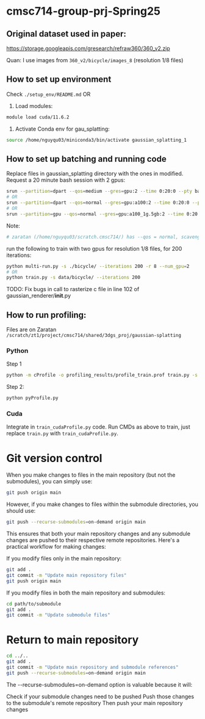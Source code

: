 # cmsc714-group-prj-Spring25

## Original dataset used in paper:
https://storage.googleapis.com/gresearch/refraw360/360_v2.zip

Quan: I use images from `360_v2/bicycle/images_8` (resolution 1/8 files)

## How to set up environment
Check `./setup_env/README.md`
OR
1. Load modules:
```bash
module load cuda/11.6.2
```
1. Activate Conda env for gau_splatting:
```bash
source /home/nguyqu03/miniconda3/bin/activate gaussian_splatting_1
```

## How to set up batching and running code
Replace files in gaussian_splatting directory with the ones in modified. Request a 20 minute bash session with 2 gpus:

```bash
srun --partition=dpart --qos=medium --gres=gpu:2 --time 0:20:0 --pty bash
# OR
srun --partition=dpart --qos=normal --gres=gpu:a100:2 --time 0:20:0 --pty bash 
# OR
srun --partition=gpu --qos=normal --gres=gpu:a100_1g.5gb:2 --time 0:20:0 --pty bash
```
Note:
```bash
# zaratan (/home/nguyqu03/scratch.cmsc714/) has --qos = normal, scavenger, high, gpu
```
run the following to train with two gpus for resolution 1/8 files, for 200 iterations:

```bash
python multi-run.py -s ./bicycle/ --iterations 200 -r 8 --num_gpu=2
# OR
python train.py -s data/bicycle/ --iterations 200
```

TODO: Fix bugs in call to rasterize c file in line 102 of gaussian_renderer/__init__.py

## How to run profiling:
<!-- Check `./profiling/README.md` -->
Files are on Zaratan `/scratch/zt1/project/cmsc714/shared/3dgs_proj/gaussian-splatting`

### Python
Step 1
```bash
python -m cProfile -o profiling_results/profile_train.prof train.py -s data/bicycle/ --iterations 200
```
Step 2:
```bash
python pyProfile.py
```

### Cuda

Integrate in `train_cudaProfile.py` code. Run CMDs as above to train, just replace `train.py` with `train_cudaProfile.py`.


# Git version control
When you make changes to files in the main repository (but not the submodules), you can simply use:
```bash
git push origin main
```
However, if you make changes to files within the submodule directories, you should use:
```bash
git push --recurse-submodules=on-demand origin main
```
This ensures that both your main repository changes and any submodule changes are pushed to their respective remote repositories.
Here's a practical workflow for making changes:

If you modify files only in the main repository:
```bash
git add .
git commit -m "Update main repository files"
git push origin main
```

If you modify files in both the main repository and submodules:
```bash # First commit changes in submodules
cd path/to/submodule
git add .
git commit -m "Update submodule files"
```
# Return to main repository
```bash
cd ../..
git add .
git commit -m "Update main repository and submodule references"
git push --recurse-submodules=on-demand origin main
```

The --recurse-submodules=on-demand option is valuable because it will:

Check if your submodule changes need to be pushed
Push those changes to the submodule's remote repository
Then push your main repository changes

